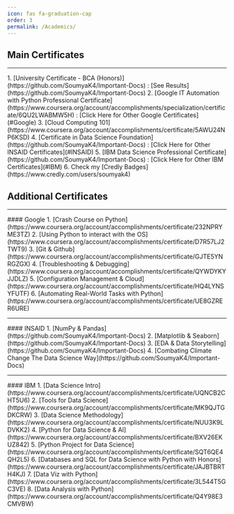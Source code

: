 ```yaml
---
icon: fas fa-graduation-cap
order: 3
permalink: /Academics/
---
```


## Main Certificates
<hr>
1. [University Certificate - BCA (Honors)](https://github.com/SoumyaK4/Important-Docs) : [See Results](https://github.com/SoumyaK4/Important-Docs)
2. [Google IT Automation with Python Professional Certificate](https://www.coursera.org/account/accomplishments/specialization/certificate/6QU2LWABMW5H) : [Click Here for Other Google Certificates](#Google)
3. [Cloud Computing 101](https://www.coursera.org/account/accomplishments/certificate/5AWU24NP6KSD)
4. [Certificate in Data Science Foundation](https://github.com/SoumyaK4/Important-Docs) : [Click Here for Other INSAID Certificates](#INSAID)
5. [IBM Data Science Professional Certificate](https://github.com/SoumyaK4/Important-Docs) : [Click Here for Other IBM Certificates](#IBM)
6. Check my [Credly Badges](https://www.credly.com/users/soumyak4)

## Additional Certificates
<hr id=Google>
#### Google
1. [Crash Course on Python](https://www.coursera.org/account/accomplishments/certificate/232NPRYME3TZ)
2. [Using Python to interact with the OS](https://www.coursera.org/account/accomplishments/certificate/D7R57LJ2TWT9)
3. [Git & Github](https://www.coursera.org/account/accomplishments/certificate/GJTE5YNRGZGX)
4. [Troubleshooting & Debugging](https://www.coursera.org/account/accomplishments/certificate/QYWDYKYJJDLZ)
5. [Configuration Management & Cloud](https://www.coursera.org/account/accomplishments/certificate/HQ4LYNSYFUTF)
6. [Automating Real-World Tasks with Python](https://www.coursera.org/account/accomplishments/certificate/UE8GZRER6URE)

<hr id=INSAID>
#### INSAID
1. [NumPy & Pandas](https://github.com/SoumyaK4/Important-Docs)
2. [Matplotlib & Seaborn](https://github.com/SoumyaK4/Important-Docs)
3. [EDA & Data Storytelling](https://github.com/SoumyaK4/Important-Docs)
4. [Combating Climate Change The Data Science Way](https://github.com/SoumyaK4/Important-Docs)

<hr id=IBM>
#### IBM
1. [Data Science Intro](https://www.coursera.org/account/accomplishments/certificate/UQNCB2CHT5U6)
2. [Tools for Data Science](https://www.coursera.org/account/accomplishments/certificate/MK9QJTGDKCRW)
3. [Data Science Methodology](https://www.coursera.org/account/accomplishments/certificate/NUU3K9LDVKK2)
4. [Python for Data Science & AI](https://www.coursera.org/account/accomplishments/certificate/BXV26EKUZ842)
5. [Python Project for Data Science](https://www.coursera.org/account/accomplishments/certificate/SQT6QE4QH2L5)
6. [Databases and SQL for Data Science with Python with Honors](https://www.coursera.org/account/accomplishments/certificate/JAJBTBRTH4KJ)
7. [Data Viz with Python](https://www.coursera.org/account/accomplishments/certificate/3L544T5GC3VE)
8. [Data Analysis with Python](https://www.coursera.org/account/accomplishments/certificate/Q4Y98E3CMVBW)